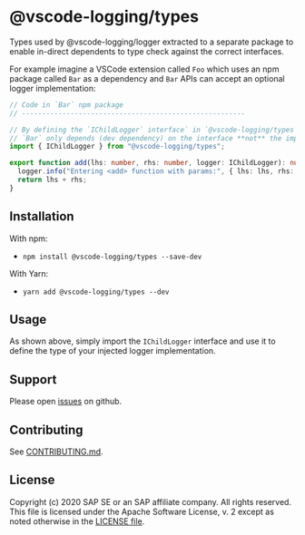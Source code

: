 # @vscode-logging/types

Types used by @vscode-logging/logger extracted to a separate package to enable
in-direct dependents to type check against the correct interfaces.

For example imagine a VSCode extension called `Foo` which uses an npm package called `Bar`
as a dependency and `Bar` APIs can accept an optional logger implementation:

```typescript
// Code in `Bar` npm package
// -------------------------------------------------------

// By defining the `IChildLogger` interface` in `@vscode-logging/types`
// `Bar` only depends (dev dependency) on the interface **not** the implementation.
import { IChildLogger } from "@vscode-logging/types";

export function add(lhs: number, rhs: number, logger: IChildLogger): number {
  logger.info("Entering <add> function with params:", { lhs: lhs, rhs: rhs });
  return lhs + rhs;
}
```

## Installation

With npm:

- `npm install @vscode-logging/types --save-dev`

With Yarn:

- `yarn add @vscode-logging/types --dev`

## Usage

As shown above, simply import the `IChildLogger` interface and use it to define
the type of your injected logger implementation.

## Support

Please open [issues](https://github.com/SAP/vscode-logging/issues) on github.

## Contributing

See [CONTRIBUTING.md](./CONTRIBUTING.md).

## License

Copyright (c) 2020 SAP SE or an SAP affiliate company. All rights reserved.
This file is licensed under the Apache Software License, v. 2 except as noted otherwise in the [LICENSE file](../../LICENSE).
